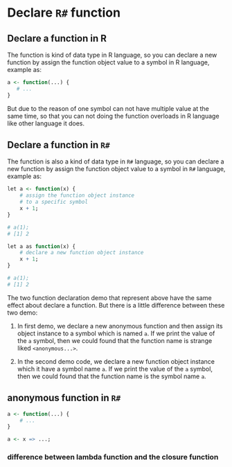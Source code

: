 # Declare ``R#`` function

## Declare a function in R

The function is kind of data type in R language, so you can declare a new function by assign the function object value to a symbol in R language, example as:

```R
a <- function(...) {
   # ...
}
```

But due to the reason of one symbol can not have multiple value at the same time, so that you can not doing the function overloads in R language like other language it does.

## Declare a function in ``R#``

The function is also a kind of data type in ``R#`` language, so you can declare a new function by assign the function object value to a symbol in ``R#`` language, example as:

```R
let a <- function(x) {
    # assign the function object instance
    # to a specific symbol
    x + 1;
}

# a(1);
# [1] 2

let a as function(x) {
    # declare a new function object instance
    x + 1;
}

# a(1);
# [1] 2
```

The two function declaration demo that represent above have the same effect about declare a function. But there is a little difference between these two demo:

1. In first demo, we declare a new anonymous function and then assign its object instance to a symbol which is named ``a``. If we print the value of the ``a`` symbol, then we could found that the function name is strange liked ``<anonymous...>``.

2. In the second demo code, we declare a new function object instance which it have a symbol name ``a``. If we print the value of the ``a`` symbol, then we could found that the function name is the symbol name ``a``.

## anonymous function in ``R#``

```R
a <- function(...) {
    # ...
}

a <- x => ...;
```

### difference between lambda function and the closure function